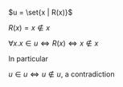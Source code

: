 $u = \set{x | R(x)}$

$R(x) = x \notin x$

$\forall x. x \in u \iff R(x) \iff x \notin x$

In particular

$u \in u \iff u \notin u$, a contradiction
